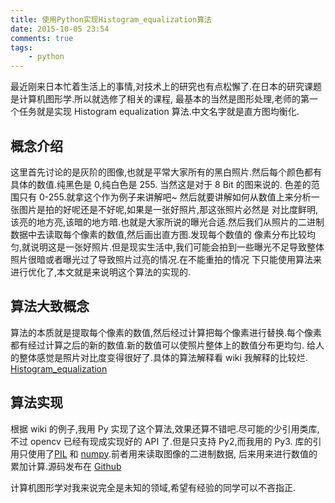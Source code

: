 ```yaml
---
title: 使用Python实现Histogram_equalization算法
date: 2015-10-05 23:54
comments: true
tags:
	- python
---
```


最近刚来日本忙着生活上的事情,对技术上的研究也有点松懈了.在日本的研究课题是计算机图形学.所以就选修了相关的课程,
最基本的当然是图形处理,老师的第一个任务就是实现 Histogram equalization 算法.中文名字就是直方图均衡化.

## 概念介绍

这里首先讨论的是灰阶的图像,也就是平常大家所有的黑白照片.然后每个颜色都有具体的数值.纯黑色是 0,纯白色是 255. 当然这是对于 8 Bit 的图来说的.
色差的范围只有 0-255.就拿这个作为例子来讲解吧~ 然后就要讲解如何从数值上来分析一张图片是拍的好呢还是不好呢,如果是一张好照片,那这张照片必然是
对比度鲜明,该亮的地方亮,该暗的地方暗.也就是大家所说的曝光合适.然后我们从照片的二进制数据中去读取每个像素的数值,然后画出直方图.发现每个数值的
像素分布比较均匀,就说明这是一张好照片.但是现实生活中,我们可能会拍到一些曝光不足导致整体照片很暗或者曝光过了导致照片过亮的情况.在不能重拍的情况
下只能使用算法来进行优化了,本文就是来说明这个算法的实现的.

## 算法大致概念

算法的本质就是提取每个像素的数值,然后经过计算把每个像素进行替换.每个像素都有经过计算之后的新的数值.新的数值可以使照片整体上的数值分布更均匀.
给人的整体感觉是照片对比度变得很好了.具体的算法解释看 wiki 我解释的比较烂.
[Histogram_equalization](https://en.wikipedia.org/wiki/Histogram_equalization)

## 算法实现

根据 wiki 的例子,我用 Py 实现了这个算法,效果还算不错吧.尽可能的少引用类库,不过 opencv 已经有现成实现好的 API 了.但是只支持 Py2,而我用的 Py3.
库的引用只使用了[PIL](http://www.pythonware.com/products/pil/) 和 [numpy](http://www.numpy.org/).前者用来读取图像的二进制数据,
后来用来进行数值的累加计算.源码发布在 [Github](https://gist.github.com/acgotaku/9c3b060d6e1de8751581)

计算机图形学对我来说完全是未知的领域,希望有经验的同学可以不吝指正.
